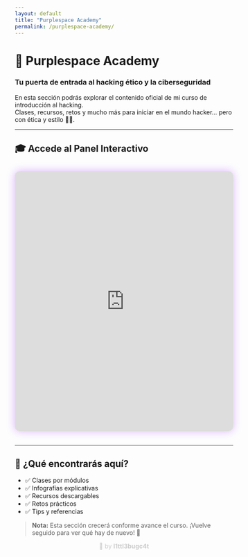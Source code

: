 ```yaml
---
layout: default
title: "Purplespace Academy"
permalink: /purplespace-academy/
---
```


# 🚀 Purplespace Academy  
### Tu puerta de entrada al hacking ético y la ciberseguridad

En esta sección podrás explorar el contenido oficial de mi curso de introducción al hacking.  
Clases, recursos, retos y mucho más para iniciar en el mundo hacker… pero con ética y estilo 👾✨.

---

## 🎓 Accede al Panel Interactivo

<div style="margin: 2rem 0;">
  <iframe src="https://view.genially.com/687d8855e193431103c87a50"
          width="100%" 
          height="600"
          frameborder="0"
          allowfullscreen
          style="border-radius: 10px; box-shadow: 0 0 20px rgba(140,0,255,0.3);">
  </iframe>
</div>

---

## 📌 ¿Qué encontrarás aquí?
- ✅ Clases por módulos
- ✅ Infografías explicativas
- ✅ Recursos descargables
- ✅ Retos prácticos
- ✅ Tips y referencias

> **Nota:** Esta sección crecerá conforme avance el curso. ¡Vuelve seguido para ver qué hay de nuevo! 🚀

<p style="text-align:center; color:#ccc;">👾 by <strong>l1ttl3bugc4t</strong></p>
